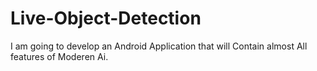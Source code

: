 # Live-Object-Detection

I am going to develop an Android Application that will Contain almost All features of Moderen Ai.
